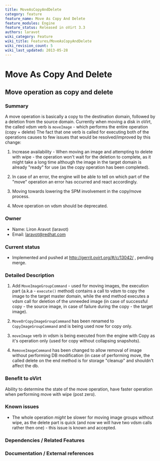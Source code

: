```yaml
---
title: MoveAsCopyAndDelete
category: feature
feature_name: Move As Copy And Delete
feature_modules: Engine
feature_status: Released in oVirt 3.3
authors: laravot
wiki_category: Feature
wiki_title: Features/MoveAsCopyAndDelete
wiki_revision_count: 5
wiki_last_updated: 2013-05-28
---
```


# Move As Copy And Delete

## Move operation as copy and delete

### Summary

A move operation is basically a copy to the destination domain, followed by a deletion from the source domain. Currently when moving a disk in oVirt, the called vdsm verb is `moveImage` - which performs the entire operation (copy + delete) The fact that one verb is called for executing both of the operations causes to few issues that would be resolved/improved by this change:

1. Increase availability - When moving an image and attempting to delete with wipe - the operation won't wait for the deletion to complete, as it might take a long time although the image in the target domain is already "ready" for use (as the copy operation has been completed).

2. In case of an error, the engine will be able to tell on which part of the "move" operation an error has occurred and react accordingly.

3. Moving towards lowering the SPM involvement in the copy/move process.

4. Move operation on vdsm should be deprecated.

### Owner

*   Name: Liron Aravot (laravot)
*   Email: <laravot@redhat.com>

### Current status

*   Implemented and pushed at <http://gerrit.ovirt.org/#/c/13042/> , pending merge.

### Detailed Description

1. Add `MoveImageGroupCommand` - used for moving images, the execution part (a.k.a - `execute()` method) contains a call to vdsm to copy the image to the target master domain, while the end method executes a vdsm call for deletion of the unneeded image (in case of successful copy - the source image, in case of failure during the copy - the target image).

2. `MoveOrCopyImageGroupCommand` has been renamed to `CopyImageGroupCommand` and is being used now for copy only.

3. `moveImage` verb in vdsm is being executed from the engine with Copy as it's operation only (used for copy without collapsing snapshots).

4. `RemoveImageCommand` has been changed to allow removal of image without performing DB modification (in case of performing move, the called delete on the end method is for storage "cleanup" and shouldn't affect the db.

### Benefit to oVirt

Ability to determine the state of the move operation, have faster operation when performing move with wipe (post zero).

### Known issues

*   The whole operation *might* be slower for moving image groups without wipe, as the delete part is quick (and now we will have two vdsm calls rather then one) - this issue is known and accepted.

### Dependencies / Related Features

### Documentation / External references



